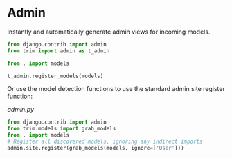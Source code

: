 # Admin

Instantly and automatically generate admin views for incoming models.

```py
from django.contrib import admin
from trim import admin as t_admin

from . import models

t_admin.register_models(models)
```

Or use the model detection functions to use the standard admin site register function:

_admin.py_
```py
from django.contrib import admin
from trim.models import grab_models
from . import models
# Register all discovered models, ignoring any indirect imports
admin.site.register(grab_models(models, ignore=['User']))
```

